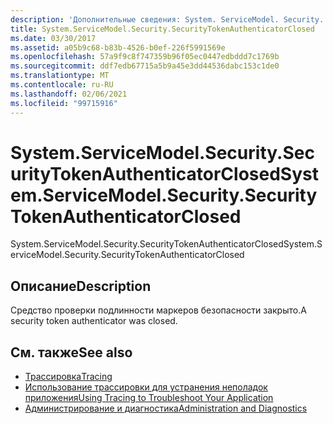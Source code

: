 ```yaml
---
description: 'Дополнительные сведения: System. ServiceModel. Security. Секурититокенаусентикаторклосед'
title: System.ServiceModel.Security.SecurityTokenAuthenticatorClosed
ms.date: 03/30/2017
ms.assetid: a05b9c68-b83b-4526-b0ef-226f5991569e
ms.openlocfilehash: 57a9f9c8f747359b96f05ec0447edbddd7c1769b
ms.sourcegitcommit: ddf7edb67715a5b9a45e3dd44536dabc153c1de0
ms.translationtype: MT
ms.contentlocale: ru-RU
ms.lasthandoff: 02/06/2021
ms.locfileid: "99715916"
---
```

# <a name="systemservicemodelsecuritysecuritytokenauthenticatorclosed"></a><span data-ttu-id="00799-103">System.ServiceModel.Security.SecurityTokenAuthenticatorClosed</span><span class="sxs-lookup"><span data-stu-id="00799-103">System.ServiceModel.Security.SecurityTokenAuthenticatorClosed</span></span>

<span data-ttu-id="00799-104">System.ServiceModel.Security.SecurityTokenAuthenticatorClosed</span><span class="sxs-lookup"><span data-stu-id="00799-104">System.ServiceModel.Security.SecurityTokenAuthenticatorClosed</span></span>  
  
## <a name="description"></a><span data-ttu-id="00799-105">Описание</span><span class="sxs-lookup"><span data-stu-id="00799-105">Description</span></span>  

 <span data-ttu-id="00799-106">Средство проверки подлинности маркеров безопасности закрыто.</span><span class="sxs-lookup"><span data-stu-id="00799-106">A security token authenticator was closed.</span></span>  
  
## <a name="see-also"></a><span data-ttu-id="00799-107">См. также</span><span class="sxs-lookup"><span data-stu-id="00799-107">See also</span></span>

- [<span data-ttu-id="00799-108">Трассировка</span><span class="sxs-lookup"><span data-stu-id="00799-108">Tracing</span></span>](index.md)
- [<span data-ttu-id="00799-109">Использование трассировки для устранения неполадок приложения</span><span class="sxs-lookup"><span data-stu-id="00799-109">Using Tracing to Troubleshoot Your Application</span></span>](using-tracing-to-troubleshoot-your-application.md)
- [<span data-ttu-id="00799-110">Администрирование и диагностика</span><span class="sxs-lookup"><span data-stu-id="00799-110">Administration and Diagnostics</span></span>](../index.md)
